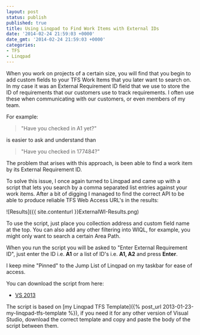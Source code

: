 ```yaml
---
layout: post
status: publish
published: true
title: Using Linqpad to Find Work Items with External IDs
date: '2014-02-24 21:59:03 +0000'
date_gmt: '2014-02-24 21:59:03 +0000'
categories:
- TFS
- Linqpad
---
```

When you work on projects of a certain size, you will find that you begin to add custom fields to your TFS Work Items that you later want to search on. In my case it was an External Requirement ID field that we use to store the ID of requirements that our customers use to track requirements. I often use these when communicating with our customers, or even members of my team.

For example:

> "Have you checked in A1 yet?"

is easier to ask and understand than 
> "Have you checked in 177484?"

The problem that arises with this approach, is been able to find a work item by its External Requirement ID.

To solve this issue, I once again turned to Linqpad and came up with a script that lets you search by a comma separated list entries against your work items. After a bit of digging I managed to find the correct API to be able to produce reliable TFS Web Access URL's in the results:

![Results]({{ site.contenturl }}ExternalWI-Results.png)

To use the script, just place you collection address and custom field name at the top. You can also add any other filtering into WIQL, for example, you might only want to search a certain Area Path. 

When you run the script you will be asked to "Enter External Requirement ID", just enter the ID i.e. **A1** or a list of ID's i.e. **A1, A2** and press **Enter**.

I keep mine "Pinned" to the Jump List of Linqpad on my taskbar for ease of access.

You can download the script from here:

- [VS 2013](https://onedrive.live.com/redir?resid=A1F5F7FF7D7E95C4!7142&authkey=!ANvTu-IAmHCvAQk&ithint=file%2c.linq)

The script is based on [my Linqpad TFS Template]({% post_url 2013-01-23-my-linqpad-tfs-template %}), if you need it for any other version of Visual Studio, download the correct template and copy and paste the body of the script between them.